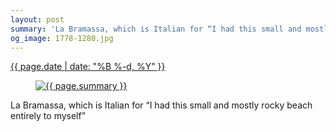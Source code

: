```yaml
---
layout: post
summary: 'La Bramassa, which is Italian for “I had this small and mostly rocky beach entirely to myself”'
og_image: 1778-1280.jpg
---
```


<div class="post">
 <time>
  <a href="/1778">
   {{ page.date | date: "%B %-d, %Y" }}
  </a>
 </time>
 <a href="/1778">
  <figure data-taken="6/24/2023">
   <img alt="{{ page.summary }}" sizes="(min-width: 700px) 50vw, calc(100vw - 2rem)" src="{{ site.assets_url }}/1778-640.jpg" srcset="{{ site.assets_url }}/1778-320.jpg 320w, {{ site.assets_url }}/1778-640.jpg 640w, {{ site.assets_url }}/1778-960.jpg 960w, {{ site.assets_url }}/1778-1280.jpg 1280w"/>
  </figure>
 </a>
 <span>
  La Bramassa, which is Italian for “I had this small and mostly rocky beach entirely to myself”
 </span>
</div>
